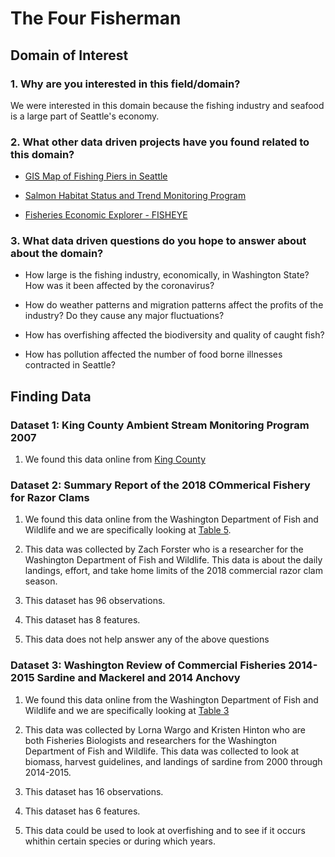 # The Four Fisherman

## Domain of Interest
### 1. Why are you interested in this field/domain?
We were interested in this domain because the fishing industry and seafood is a large part of Seattle's economy.

### 2. What other data driven projects have you found related to this domain?

  - [GIS Map of Fishing Piers in Seattle](https://data.seattle.gov/Parks-and-Recreation/Seattle-Parks-and-Recreation-GIS-Map-Layer-Shapefi/rnss-rcmd)

  - [Salmon Habitat Status and Trend Monitoring Program](https://www.fisheries.noaa.gov/resource/map/salmon-habitat-status-and-trend-monitoring-program-data)

  - [Fisheries Economic Explorer - FISHEYE](https://dataexplorer.northwestscience.fisheries.noaa.gov/fisheye/)

### 3. What data driven questions do you hope to answer about about the domain?

  - How large is the fishing industry, economically, in Washington State? How was it been affected by the coronavirus?
  
  - How do weather patterns and migration patterns affect the profits of the industry? Do they cause any major fluctuations?
  
  - How has overfishing affected the biodiversity and quality of caught fish?
  
  - How has pollution affected the number of food borne illnesses contracted in Seattle?


## Finding Data
### Dataset 1: King County Ambient Stream Monitoring Program 2007
  1. We found this data online from [King County](https://www.kingcounty.gov/~/media/services/environment/watersheds/streams-data/StreamTrendSummary2007.ashx?la=en)

### Dataset 2: Summary Report of the 2018 COmmerical Fishery for Razor Clams
  1. We found this data online from the Washington Department of Fish and Wildlife and we are specifically looking at [Table 5](https://wdfw.wa.gov/sites/default/files/publications/02115/wdfw02115.pdf).
    
  2. This data was collected by Zach Forster who is a researcher for the Washington Department of Fish and Wildlife. This data is about the daily landings, effort, and take home limits of the 2018 commercial razor clam season.
  
  3. This dataset has 96 observations.
  
  4. This dataset has 8 features.
  
  5. This data does not help answer any of the above questions
  

### Dataset 3: Washington Review of Commercial Fisheries 2014-2015 Sardine and Mackerel and 2014 Anchovy
  1. We found this data online from the Washington Department of Fish and Wildlife and we are specifically looking at [Table 3](https://wdfw.wa.gov/sites/default/files/publications/01883/wdfw01883.pdf)

  2. This data was collected by Lorna Wargo and Kristen Hinton who are both Fisheries Biologists and researchers for the Washington Department of Fish and Wildlife. This data was collected to look at biomass, harvest guidelines, and landings of sardine from 2000 through 2014-2015.
  
  3. This dataset has 16 observations.
  
  4. This dataset has 6 features.
  
  5. This data could be used to look at overfishing and to see if it occurs whithin certain species or during which years.
